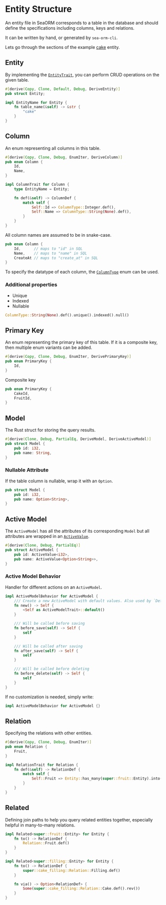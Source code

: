 # Entity Structure

An entity file in SeaORM corresponds to a table in the database and should define the specifications including columns, keys and relations.

It can be written by hand, or generated by `sea-orm-cli`.

Lets go through the sections of the example [cake](https://github.com/SeaQL/sea-orm/blob/master/src/tests_cfg/cake.rs) entity.

## Entity

By implementing the [`EntityTrait`](https://docs.rs/sea-orm/0.x/sea_orm/entity/trait.EntityTrait.html), you can perform CRUD operations on the given table.

```rust
#[derive(Copy, Clone, Default, Debug, DeriveEntity)]
pub struct Entity;

impl EntityName for Entity {
    fn table_name(&self) -> &str {
        "cake"
    }
}
```

## Column

An enum representing all columns in this table.

```rust
#[derive(Copy, Clone, Debug, EnumIter, DeriveColumn)]
pub enum Column {
    Id,
    Name,
}

impl ColumnTrait for Column {
    type EntityName = Entity;

    fn def(&self) -> ColumnDef {
        match self {
            Self::Id => ColumnType::Integer.def(),
            Self::Name => ColumnType::String(None).def(),
        }
    }
}
```

All column names are assumed to be in snake-case.

```rust
pub enum Column {
    Id,      // maps to "id" in SQL
    Name,    // maps to "name" in SQL
    CreateAt // maps to "create_at" in SQL
}
```

To specify the datatype of each column, the [`ColumnType`](https://docs.rs/sea-orm/0.x/sea_orm/entity/enum.ColumnType.html) enum can be used.

### Additional properties

- Unique
- Indexed
- Nullable

```rust
ColumnType::String(None).def().unique().indexed().null()
```

## Primary Key

An enum representing the primary key of this table. If it is a composite key, then multiple enum variants can be added.

```rust
#[derive(Copy, Clone, Debug, EnumIter, DerivePrimaryKey)]
pub enum PrimaryKey {
    Id,
}
```

Composite key

```rust
pub enum PrimaryKey {
    CakeId,
    FruitId,
}
```

## Model

The Rust struct for storing the query results.

```rust
#[derive(Clone, Debug, PartialEq, DeriveModel, DeriveActiveModel)]
pub struct Model {
    pub id: i32,
    pub name: String,
}
```

### Nullable Attribute

If the table column is nullable, wrap it with an `Option`.

```rust {3}
pub struct Model {
    pub id: i32,
    pub name: Option<String>,
}
```

## Active Model

The `ActiveModel` has all the attributes of its corresponding `Model` but all attributes are wrapped in an [`ActiveValue`](https://docs.rs/sea-orm/0.x/sea_orm/entity/struct.ActiveValue.html).

```rust
#[derive(Clone, Debug, PartialEq)]
pub struct ActiveModel {
    pub id: ActiveValue<i32>,
    pub name: ActiveValue<Option<String>>,
}
```

### Active Model Behavior

Handler for different actions on an `ActiveModel`.

```rust
impl ActiveModelBehavior for ActiveModel {
    /// Create a new ActiveModel with default values. Also used by `Default::default()`.
    fn new() -> Self {
        <Self as ActiveModelTrait>::default()
    }

    /// Will be called before saving
    fn before_save(self) -> Self {
        self
    }

    /// Will be called after saving
    fn after_save(self) -> Self {
        self
    }

    /// Will be called before deleting
    fn before_delete(self) -> Self {
        self
    }
}
```

If no customization is needed, simply write:

```rust
impl ActiveModelBehavior for ActiveModel {}
```

## Relation

Specifying the relations with other entities.

```rust
#[derive(Copy, Clone, Debug, EnumIter)]
pub enum Relation {
    Fruit,
}

impl RelationTrait for Relation {
    fn def(&self) -> RelationDef {
        match self {
            Self::Fruit => Entity::has_many(super::fruit::Entity).into(),
        }
    }
}
```

## Related

Defining join paths to help you query related entities together, especially helpful in many-to-many relations.

```rust
impl Related<super::fruit::Entity> for Entity {
    fn to() -> RelationDef {
        Relation::Fruit.def()
    }
}

impl Related<super::filling::Entity> for Entity {
    fn to() -> RelationDef {
        super::cake_filling::Relation::Filling.def()
    }

    fn via() -> Option<RelationDef> {
        Some(super::cake_filling::Relation::Cake.def().rev())
    }
}
```
